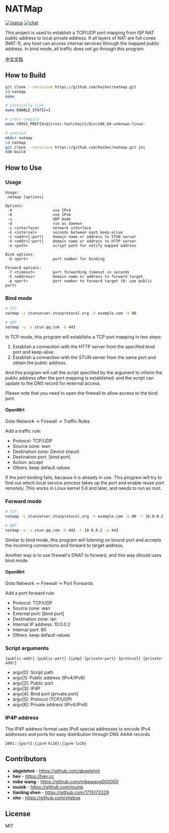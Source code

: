 # NATMap

[![status](https://gitlab.com/hev/natmap/badges/master/pipeline.svg)](https://gitlab.com/hev/natmap/commits/master)
[![chat](https://github.com/heiher/natmap/raw/master/.github/badges/telegram.svg)](https://t.me/hellonatter)

This project is used to establish a TCP/UDP port mapping from ISP NAT public
address to local private address. If all layers of NAT are full cones (NAT-1),
any host can access internal services through the mapped public address. In bind
mode, all traffic does not go through this program.

[中文文档](https://github.com/heiher/natmap/wiki)

## How to Build

```bash
git clone --recursive https://github.com/heiher/natmap.git
cd natmap
make

# statically link
make ENABLE_STATIC=1

# cross compile
make CROSS_PREFIX=${cross-toolchain}/bin/x86_64-unknown-linux-

# android
mkdir natmap
cd natmap
git clone --recursive https://github.com/heiher/natmap.git jni
ndk-build
```

## How to Use

### Usage

```
Usage:
 natmap [options]

Options:
 -4                  use IPv4
 -6                  use IPv6
 -u                  UDP mode
 -d                  run as daemon
 -i <interface>      network interface
 -k <interval>       seconds between each keep-alive
 -s <addr>[:port]    domain name or address to STUN server
 -h <addr>[:port]    domain name or address to HTTP server
 -e <path>           script path for notify mapped address

Bind options:
 -b <port>           port number for binding

Forward options:
 -T <timeout>        port forwarding timeout in seconds
 -t <address>        domain name or address to forward target
 -p <port>           port number to forward target (0: use public port)
```

### Bind mode

```bash
# TCP
natmap -s stunserver.stunprotocol.org -h example.com -b 80

# UDP
natmap -u -s stun.qq.com -b 443
```

In TCP mode, this program will establishs a TCP port mapping in two steps:

1. Establish a connection with the HTTP server from the specified bind port and
keep-alive.
2. Establish a connection with the STUN server from the same port and obtain the
public address.

And this program will call the script specified by the argument to inform the
public address after the port mapping is established. and the script can update
to the DNS record for external access.

Please note that you need to open the firewall to allow access to the bind port.

#### OpenWrt

Goto Network -> Firewall -> Traffic Rules

Add a traffic rule:

* Protocol: TCP/UDP
* Source zone: wan
* Destination zone: Device (input)
* Destination port: [bind port]
* Action: accept
* Others: keep default values

If the port binding fails, because it is already in use. This program will try
to find out which local service process takes up the port and enable reuse port
remotely. This works in Linux kernel 5.6 and later, and needs to run as root.

### Forward mode

```bash
# TCP
natmap -s stunserver.stunprotocol.org -h example.com -b 80 -t 10.0.0.2 -p 80

# UDP
natmap -u -s stun.qq.com -b 443 -t 10.0.0.2 -p 443
```

Similar to bind mode, this program will listening on bound port and accepts the
incoming connections and forward to target address.

Another way is to use firewall's DNAT to forward, and this way should uses bind
mode.

#### OpenWrt

Goto Network -> Firewall -> Port Forwards

Add a port forward rule:

* Protocol: TCP/UDP
* Source zone: wan
* External port: [bind port]
* Destination zone: lan
* Internal IP address: 10.0.0.2
* Internal port: 80
* Others: keep default values

### Script arguments

```
{public-addr} {public-port} {ip4p} {private-port} {protocol} {private-addr}
```

* argv[0]: Script path
* argv[1]: Public address (IPv4/IPv6)
* argv[2]: Public port
* argv[3]: IP4P
* argv[4]: Bind port (private port)
* argv[5]: Protocol (TCP/UDP)
* argv[6]: Private address (IPv4/IPv6)

### IP4P address

The IP4P address format uses IPv6 special addresses to encode IPv4 addresses and
ports for easy distribution through DNS AAAA records.

```
2001::{port}:{ipv4-hi16}:{ipv4-lo16}
```

## Contributors
* **abgelehnt** - https://github.com/abgelehnt
* **hev** - https://hev.cc
* **mike wang** - https://github.com/mikewang000000
* **muink** - https://github.com/muink
* **tianling shen** - https://github.com/1715173329
* **xhe** - https://github.com/xhebox

## License
MIT
